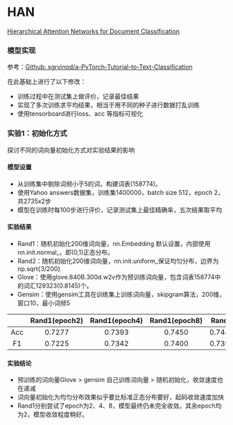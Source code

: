 # HAN

[Hierarchical Attention Networks for Document Classification](https://www.cs.cmu.edu/~hovy/papers/16HLT-hierarchical-attention-networks.pdf)

### 模型实现

参考：[Github: sgrvinod/a-PyTorch-Tutorial-to-Text-Classification](https://github.com/sgrvinod/a-PyTorch-Tutorial-to-Text-Classification)

在此基础上进行了以下修改：

- 训练过程中在测试集上做评价，记录最佳结果
- 实现了多次训练求平均结果，相当于用不同的种子进行数据打乱训练
- 使用tensorboard进行loss、acc 等指标可视化

### 实验1：初始化方式

探讨不同的词向量初始化方式对实验结果的影响

#### 模型设置

- 从训练集中剔除词频小于5的词，构建词表(158774)。
- 使用Yahoo answers数据集，训练集1400000，batch size 512，epoch 2，共2735x2步
- 模型在训练时每100步进行评价，记录测试集上最佳精确率，五次结果取平均

#### 实验结果

- Rand1：随机初始化200维词向量，nn.Embedding 默认设置，内部使用nn.init.normal_，即(0,1)正态分布。
- Rand2：随机初始化200维词向量，nn.init.uniform_保证均匀分布，边界为 np.sqrt{3/200}
- Glove：使用glove.840B.300d.w2v作为预训练词向量，包含词表158774中的词汇129323(0.8145)个。
- Gensim：使用gensim工具在训练集上训练词向量，skipgram算法，200维，窗口10，最小词频5

|      | Rand1(epoch2) | Rand1(epoch4) | Rand1(epoch8) | Rand2  |   Glove    | Gensim |
| :--: | :-----------: | :-----------: | :-----------: | :----: | :--------: | :----: |
| Acc  |    0.7277     |    0.7393     |    0.7450     | 0.7441 | **0.7513** | 0.7469 |
|  F1  |    0.7225     |    0.7342     |    0.7400     | 0.7399 | **0.7470** | 0.7426 |

#### 实验结论

- 预训练的词向量Glove > gensim 自己训练词向量 > 随机初始化，收敛速度也在递减
- 词向量初始化为均匀分布效果似乎要比标准正态分布要好，起码收敛速度加快
- Rand1分别尝试了epoch为2、4、8，模型最终仍未完全收敛。其余epoch均为2，模型收敛程度稍好。